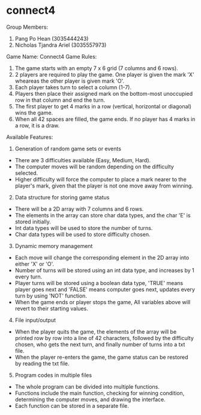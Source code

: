 # connect4

Group Members:
1) Pang Po Hean (3035444243)
2) Nicholas Tjandra Ariel (3035557973)

Game Name: Connect4
Game Rules:
1) The game starts with an empty 7 x 6 grid (7 columns and 6 rows).
2) 2 players are required to play the game. One player is given the mark 'X' wheareas the other player is given mark 'O'.
3) Each player takes turn to select a column (1-7).
4) Players then place their assigned mark on the bottom-most unoccupied row in that column and end the turn.
5) The first player to get 4 marks in a row (vertical, horizontal or diagonal) wins the game.
6) When all 42 spaces are filled, the game ends. If no player has 4 marks in a row, it is a draw.

Available Features:
1) Generation of random game sets or events
- There are 3 difficulties available (Easy, Medium, Hard).
- The computer moves will be random depending on the difficulty selected.
- Higher difficulty will force the computer to place a mark nearer to the player's mark, given that the player is not one move away from winning.

2) Data structure for storing game status
- There will be a 2D array with 7 columns and 6 rows.
- The elements in the array can store char data types, and the char 'E' is stored initially.
- Int data types will be used to store the number of turns.
- Char data types will be used to store difficulty chosen.

3) Dynamic memory management
- Each move will change the corresponding element in the 2D array into either 'X' or 'O'.
- Number of turns will be stored using an int data type, and increases by 1 every turn.
- Player turns will be stored using a boolean data type, 'TRUE' means player goes next and 'FALSE' means computer goes next, updates every turn by using 'NOT' function.
- When the game ends or player stops the game, All variables above will revert to their starting values.

4) File input/output
- When the player quits the game, the elements of the array will be printed row by row into a line of 42 characters, followed by
the difficulty chosen, who gets the next turn, and finally number of turns into a txt file.
- When the player re-enters the game, the game status can be restored by reading the txt file.

5) Program codes in multiple files
- The whole program can be divided into multiple functions.
- Functions include the main function, checking for winning condition, determining the computer moves, and drawing the interface.
- Each function can be stored in a separate file.
